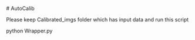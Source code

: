 \# AutoCalib

Please keep Calibrated_imgs folder which has input data and run this
script

python Wrapper.py
